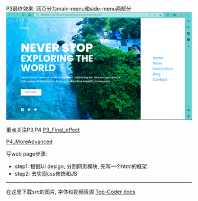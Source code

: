 


P3最终效果:
网页分为main-menu和side-menu两部分
![](Src/final_effect.png)


重点关注P3,P4
[P3_Final_effect](./P3_Final/P3_Final.md)

[P4_MoreAdvanced](./P4_MoreAdvanced/P4_MoreAdvanced.md)

写web page步骤:
+ step1: 根据UI design, 分割网页模块, 先写一个html的框架
+ step2: 去实现css修饰和JS

---

在这里下载src的图片, 字体和视频资源
[Top-Coder docs](https://www.wolai.com/topcoderdoc/qxVBEVDrfSzif4djdw4hGm)